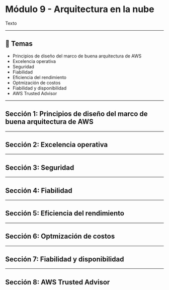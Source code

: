 # Módulo 9 - Arquitectura en la nube
Texto

---

## 📌 Temas

- Principios de diseño del marco de buena arquitectura de AWS
- Excelencia operativa
- Seguridad
- Fiabilidad
- Eficiencia del rendimiento
- Optmización de costos
- Fiabilidad y disponibilidad
- AWS Trusted Advisor

---

## Sección 1: **Principios de diseño del marco de buena arquitectura de AWS**

---

## Sección 2: **Excelencia operativa**

---

## Sección 3: **Seguridad**

---

## Sección 4: **Fiabilidad**

---

## Sección 5: **Eficiencia del rendimiento**

---

## Sección 6: **Optmización de costos**

---

## Sección 7: **Fiabilidad y disponibilidad**

---

## Sección 8: **AWS Trusted Advisor**